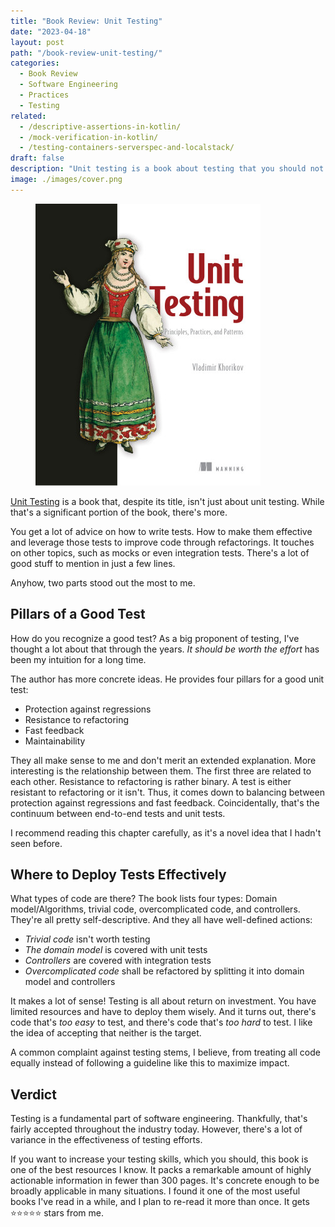 ```yaml
---
title: "Book Review: Unit Testing"
date: "2023-04-18"
layout: post
path: "/book-review-unit-testing/"
categories:
  - Book Review
  - Software Engineering
  - Practices
  - Testing
related:
  - /descriptive-assertions-in-kotlin/
  - /mock-verification-in-kotlin/
  - /testing-containers-serverspec-and-localstack/
draft: false
description: "Unit testing is a book about testing that you should not skip, as it is an excellent source to improve your testing skills"
image: ./images/cover.png
---
```


<figure class="figure">
  <img src="./images/cover.png" alt="Unit Testing" />
</figure>

[Unit Testing](https://www.manning.com/books/unit-testing) is a book that, despite its title, isn't just about unit testing. While that's a significant portion of the book, there's more.

You get a lot of advice on how to write tests. How to make them effective and leverage those tests to improve code through refactorings. It touches on other topics, such as mocks or even integration tests. There's a lot of good stuff to mention in just a few lines.

Anyhow, two parts stood out the most to me.

## Pillars of a Good Test

How do you recognize a good test? As a big proponent of testing, I've thought a lot about that through the years. _It should be worth the effort_ has been my intuition for a long time.

The author has more concrete ideas. He provides four pillars for a good unit test:

- Protection against regressions
- Resistance to refactoring
- Fast feedback
- Maintainability

They all make sense to me and don't merit an extended explanation. More interesting is the relationship between them. The first three are related to each other. Resistance to refactoring is rather binary. A test is either resistant to refactoring or it isn't. Thus, it comes down to balancing between protection against regressions and fast feedback. Coincidentally, that's the continuum between end-to-end tests and unit tests.

I recommend reading this chapter carefully, as it's a novel idea that I hadn't seen before.

## Where to Deploy Tests Effectively

What types of code are there? The book lists four types: Domain model/Algorithms, trivial code, overcomplicated code, and controllers. They're all pretty self-descriptive. And they all have well-defined actions:

- _Trivial code_ isn't worth testing
- _The domain model_ is covered with unit tests
- _Controllers_ are covered with integration tests
- _Overcomplicated code_ shall be refactored by splitting it into domain model and controllers

It makes a lot of sense! Testing is all about return on investment. You have limited resources and have to deploy them wisely. And it turns out, there's code that's _too easy_ to test, and there's code that's _too hard_ to test. I like the idea of accepting that neither is the target.

A common complaint against testing stems, I believe, from treating all code equally instead of following a guideline like this to maximize impact.

## Verdict

Testing is a fundamental part of software engineering. Thankfully, that's fairly accepted throughout the industry today. However, there's a lot of variance in the effectiveness of testing efforts.

If you want to increase your testing skills, which you should, this book is one of the best resources I know. It packs a remarkable amount of highly actionable information in fewer than 300 pages. It's concrete enough to be broadly applicable in many situations. I found it one of the most useful books I've read in a while, and I plan to re-read it more than once. It gets ⭐⭐⭐⭐⭐ stars from me.
